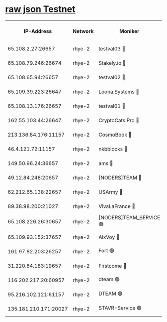 
[raw json Testnet](https://rpc-check.quickt.stavr.tech/quickt/rpc-quickt-result.json)
=


<table><tr><th>IP-Address</th><th>Network</th><th>Moniker</th><th>Latest Block Height</th><th>Earliest Block Height</th><th>Catching Up</th><th>Tx Index</th><th>Voting Power</th><th>Scan Time</th></tr><tr><td>65.108.2.27:26657</td><td>rhye-2</td><td>testval03 🔴</td><td>438671</td><td>1</td><td>False</td><td>on</td><td>11002050</td><td>2024-01-21T10:52:53.819145010UTC</td></tr><tr><td>65.108.79.246:26674</td><td>rhye-2</td><td>Stakely.io 🔴</td><td>438672</td><td>1</td><td>False</td><td>on</td><td>10010</td><td>2024-01-21T10:52:58.308414069UTC</td></tr><tr><td>65.108.65.94:26657</td><td>rhye-2</td><td>testval02 🔴</td><td>438673</td><td>1</td><td>False</td><td>on</td><td>11002050</td><td>2024-01-21T10:53:01.133552879UTC</td></tr><tr><td>65.109.39.223:26647</td><td>rhye-2</td><td>Loona.Systems 🔴</td><td>438673</td><td>1</td><td>False</td><td>off</td><td>86949</td><td>2024-01-21T10:53:03.891588734UTC</td></tr><tr><td>65.108.13.176:26657</td><td>rhye-2</td><td>testval01 🔴</td><td>438673</td><td>1</td><td>False</td><td>on</td><td>13082010</td><td>2024-01-21T10:53:04.669033883UTC</td></tr><tr><td>162.55.103.44:26647</td><td>rhye-2</td><td>CryptoCats.Pro 🔴</td><td>438679</td><td>1</td><td>False</td><td>off</td><td>9999</td><td>2024-01-21T10:53:37.162099754UTC</td></tr><tr><td>213.136.84.176:11157</td><td>rhye-2</td><td>CosmoBook 🔴</td><td>438678</td><td>65301</td><td>False</td><td>off</td><td>1528057</td><td>2024-01-21T10:53:30.652127153UTC</td></tr><tr><td>46.4.121.72:11157</td><td>rhye-2</td><td>nkbblocks 🔴</td><td>438669</td><td>70101</td><td>False</td><td>off</td><td>81491</td><td>2024-01-21T10:52:44.662402645UTC</td></tr><tr><td>149.50.96.24:36657</td><td>rhye-2</td><td>ams 🔴</td><td>438676</td><td>133501</td><td>False</td><td>on</td><td>10786</td><td>2024-01-21T10:53:20.029201727UTC</td></tr><tr><td>49.12.84.248:20657</td><td>rhye-2</td><td>[NODERS]TEAM 🔴</td><td>438676</td><td>146001</td><td>False</td><td>on</td><td>59690</td><td>2024-01-21T10:53:17.640613111UTC</td></tr><tr><td>62.212.65.138:22657</td><td>rhye-2</td><td>USArmy 🔴</td><td>438671</td><td>198001</td><td>False</td><td>on</td><td>59069</td><td>2024-01-21T10:52:52.310760405UTC</td></tr><tr><td>89.38.98.200:21027</td><td>rhye-2</td><td>VivaLaFrance 🔴</td><td>438670</td><td>220501</td><td>False</td><td>off</td><td>10000</td><td>2024-01-21T10:52:47.265846511UTC</td></tr><tr><td>65.108.226.26:30657</td><td>rhye-2</td><td>[NODERS]TEAM_SERVICE 🟢</td><td>438673</td><td>241501</td><td>False</td><td>on</td><td>0</td><td>2024-01-21T10:53:04.280687203UTC</td></tr><tr><td>65.109.93.152:37657</td><td>rhye-2</td><td>AlxVoy 🔴</td><td>438670</td><td>315173</td><td>False</td><td>on</td><td>143351</td><td>2024-01-21T10:52:49.685900742UTC</td></tr><tr><td>161.97.82.203:26257</td><td>rhye-2</td><td>Fort 🟢</td><td>438669</td><td>330438</td><td>False</td><td>on</td><td>0</td><td>2024-01-21T10:52:44.377189020UTC</td></tr><tr><td>31.220.84.183:19657</td><td>rhye-2</td><td>Firstcome 🔴</td><td>438671</td><td>409501</td><td>False</td><td>off</td><td>724902</td><td>2024-01-21T10:52:53.357301941UTC</td></tr><tr><td>116.202.217.20:60957</td><td>rhye-2</td><td>dteam 🟢</td><td>438673</td><td>421794</td><td>False</td><td>on</td><td>0</td><td>2024-01-21T10:53:01.466863509UTC</td></tr><tr><td>95.216.102.121:61157</td><td>rhye-2</td><td>DTEAM 🟢</td><td>438672</td><td>428601</td><td>False</td><td>on</td><td>0</td><td>2024-01-21T10:52:58.709410447UTC</td></tr><tr><td>135.181.210.171:20027</td><td>rhye-2</td><td>STAVR-Service 🟢</td><td>438675</td><td>438001</td><td>False</td><td>on</td><td>0</td><td>2024-01-21T10:53:15.278950781UTC</td></tr></table>